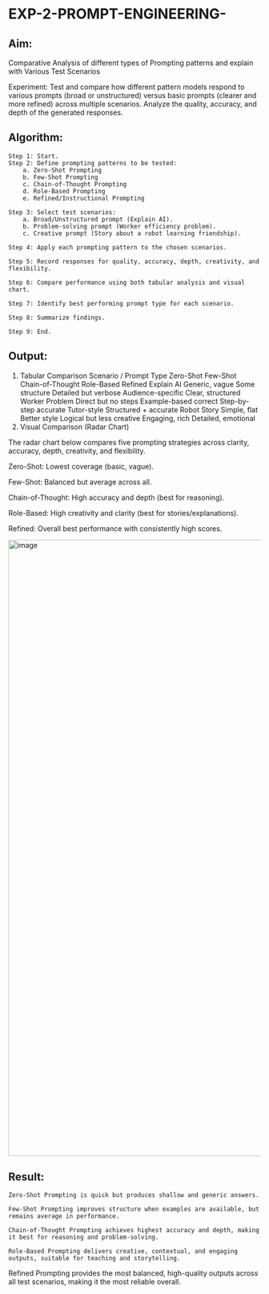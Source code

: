 # EXP-2-PROMPT-ENGINEERING-

## Aim: 
Comparative Analysis of different types of Prompting patterns and explain with Various Test Scenarios

Experiment:
Test and compare how different pattern models respond to various prompts (broad or unstructured) versus basic prompts (clearer and more refined) across multiple scenarios. 
Analyze the quality, accuracy, and depth of the generated responses.


## Algorithm:

```
Step 1: Start.
Step 2: Define prompting patterns to be tested:
    a. Zero-Shot Prompting
    b. Few-Shot Prompting
    c. Chain-of-Thought Prompting
    d. Role-Based Prompting
    e. Refined/Instructional Prompting

Step 3: Select test scenarios:
    a. Broad/Unstructured prompt (Explain AI).
    b. Problem-solving prompt (Worker efficiency problem).
    c. Creative prompt (Story about a robot learning friendship).

Step 4: Apply each prompting pattern to the chosen scenarios.

Step 5: Record responses for quality, accuracy, depth, creativity, and flexibility.

Step 6: Compare performance using both tabular analysis and visual chart.

Step 7: Identify best performing prompt type for each scenario.

Step 8: Summarize findings.

Step 9: End.
```

## Output:

1. Tabular Comparison
Scenario / Prompt Type	Zero-Shot	Few-Shot	Chain-of-Thought	Role-Based	Refined
Explain AI	Generic, vague	Some structure	Detailed but verbose	Audience-specific	Clear, structured
Worker Problem	Direct but no steps	Example-based correct	Step-by-step accurate	Tutor-style	Structured + accurate
Robot Story	Simple, flat	Better style	Logical but less creative	Engaging, rich	Detailed, emotional
2. Visual Comparison (Radar Chart)

The radar chart below compares five prompting strategies across clarity, accuracy, depth, creativity, and flexibility.

Zero-Shot: Lowest coverage (basic, vague).

Few-Shot: Balanced but average across all.

Chain-of-Thought: High accuracy and depth (best for reasoning).

Role-Based: High creativity and clarity (best for stories/explanations).

Refined: Overall best performance with consistently high scores.

<img width="1320" height="1229" alt="image" src="https://github.com/user-attachments/assets/2ed916c6-c16e-4985-b90c-6dc65fecffd1" />

## Result:
```
Zero-Shot Prompting is quick but produces shallow and generic answers.

Few-Shot Prompting improves structure when examples are available, but remains average in performance.

Chain-of-Thought Prompting achieves highest accuracy and depth, making it best for reasoning and problem-solving.

Role-Based Prompting delivers creative, contextual, and engaging outputs, suitable for teaching and storytelling.
```
Refined Prompting provides the most balanced, high-quality outputs across all test scenarios, making it the most reliable overall.

